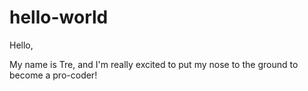 # hello-world

Hello,

My name is Tre, and I'm really excited to put my nose to the ground to become a pro-coder!
